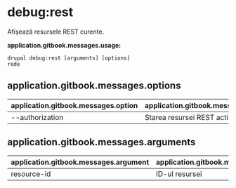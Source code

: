 # debug:rest
Afişează resursele REST curente.

**application.gitbook.messages.usage:**
```
drupal debug:rest [arguments] [options]
rede
```

## application.gitbook.messages.options
application.gitbook.messages.option | application.gitbook.messages.details
-------|-------------
--authorization | Starea resursei REST activat | dezactivat

## application.gitbook.messages.arguments
application.gitbook.messages.argument | application.gitbook.messages.details
---------|-------------
resource-id | ID-ul resursei
